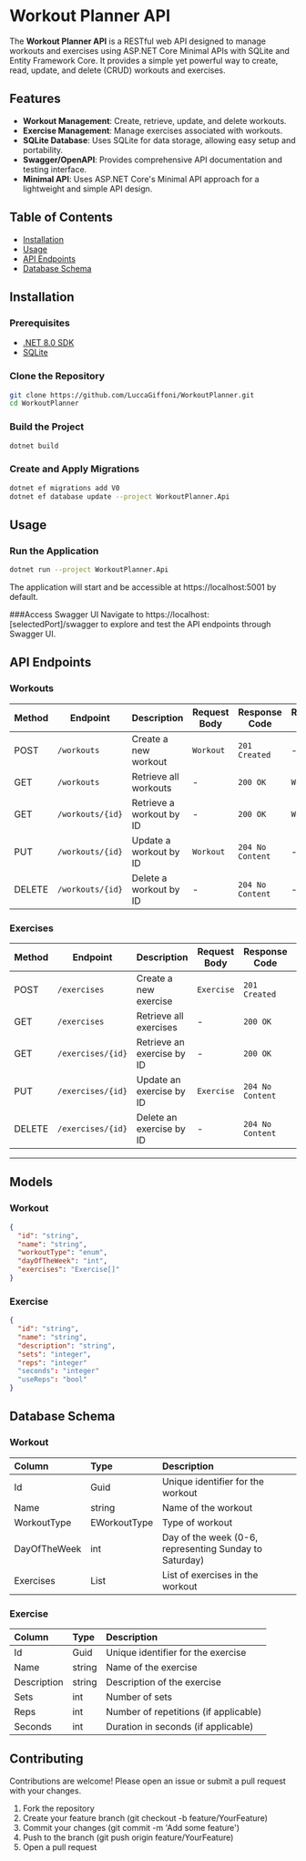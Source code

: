 # Workout Planner API
The **Workout Planner API** is a RESTful web API designed to manage workouts and exercises using ASP.NET Core Minimal APIs with SQLite and Entity Framework Core. It provides a simple yet powerful way to create, read, update, and delete (CRUD) workouts and exercises.

## Features

- **Workout Management**: Create, retrieve, update, and delete workouts.
- **Exercise Management**: Manage exercises associated with workouts.
- **SQLite Database**: Uses SQLite for data storage, allowing easy setup and portability.
- **Swagger/OpenAPI**: Provides comprehensive API documentation and testing interface.
- **Minimal API**: Uses ASP.NET Core's Minimal API approach for a lightweight and simple API design.

## Table of Contents

- [Installation](#installation)
- [Usage](#usage)
- [API Endpoints](#api-endpoints)
- [Database Schema](#database-schema)

## Installation
### Prerequisites

- [.NET 8.0 SDK](https://dotnet.microsoft.com/download/dotnet/8.0)
- [SQLite](https://www.sqlite.org/download.html)

### Clone the Repository
```bash
git clone https://github.com/LuccaGiffoni/WorkoutPlanner.git
cd WorkoutPlanner
```

### Build the Project
```bash
dotnet build
```

### Create and Apply Migrations
```bash
dotnet ef migrations add V0
dotnet ef database update --project WorkoutPlanner.Api
```

## Usage
### Run the Application
```bash
dotnet run --project WorkoutPlanner.Api
```
The application will start and be accessible at https://localhost:5001 by default.

###Access Swagger UI
Navigate to https://localhost:[selectedPort]/swagger to explore and test the API endpoints through Swagger UI.

## API Endpoints

### Workouts

| Method | Endpoint           | Description             | Request Body | Response Code | Response Body |
|--------|---------------------|-------------------------|--------------|---------------|---------------|
| POST   | `/workouts`         | Create a new workout    | `Workout`    | `201 Created` | -             |
| GET    | `/workouts`         | Retrieve all workouts   | -            | `200 OK`      | `Workout[]`   |
| GET    | `/workouts/{id}`    | Retrieve a workout by ID| -            | `200 OK`      | `Workout`     |
| PUT    | `/workouts/{id}`    | Update a workout by ID  | `Workout`    | `204 No Content` | -           |
| DELETE | `/workouts/{id}`    | Delete a workout by ID  | -            | `204 No Content` | -           |

### Exercises

| Method | Endpoint           | Description              | Request Body | Response Code | Response Body |
|--------|---------------------|--------------------------|--------------|---------------|---------------|
| POST   | `/exercises`        | Create a new exercise    | `Exercise`   | `201 Created` | -             |
| GET    | `/exercises`        | Retrieve all exercises   | -            | `200 OK`      | `Exercise[]`  |
| GET    | `/exercises/{id}`   | Retrieve an exercise by ID| -           | `200 OK`      | `Exercise`    |
| PUT    | `/exercises/{id}`   | Update an exercise by ID | `Exercise`   | `204 No Content` | -           |
| DELETE | `/exercises/{id}`   | Delete an exercise by ID | -            | `204 No Content` | -           |

---

## Models
### Workout
```json
{
  "id": "string",
  "name": "string",
  "workoutType": "enum",
  "dayOfTheWeek": "int",
  "exercises": "Exercise[]"
}
```

### Exercise
```json
{
  "id": "string",
  "name": "string",
  "description": "string",
  "sets": "integer",
  "reps": "integer"
  "seconds": "integer"
  "useReps": "bool"
}
```


## Database Schema
### Workout
| **Column** | **Type** | **Description** |
| :----- | :--- | :---------- |
| Id |	Guid |	Unique identifier for the workout |
| Name | string |	Name of the workout |
| WorkoutType |	EWorkoutType |	Type of workout |
| DayOfTheWeek |	int |	Day of the week (0-6, representing Sunday to Saturday) |
| Exercises |	List<Exercise> |	List of exercises in the workout |

### Exercise
| **Column** | **Type** | **Description** |
| :----- | :--- | :---------- |
| Id | Guid |	Unique identifier for the exercise |
| Name | string | Name of the exercise |
| Description |	string |	Description of the exercise |
| Sets | int |	Number of sets |
| Reps |	int |	Number of repetitions (if applicable) |
| Seconds |	int |	Duration in seconds (if applicable) |

## Contributing
Contributions are welcome! Please open an issue or submit a pull request with your changes.

1. Fork the repository
2. Create your feature branch (git checkout -b feature/YourFeature)
3. Commit your changes (git commit -m 'Add some feature')
4. Push to the branch (git push origin feature/YourFeature)
5. Open a pull request
